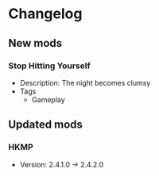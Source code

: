 # Changelog


## New mods

### Stop Hitting Yourself

- Description: The night becomes clumsy
- Tags
  + Gameplay


## Updated mods

### HKMP

- Version: 2.4.1.0 -> 2.4.2.0

